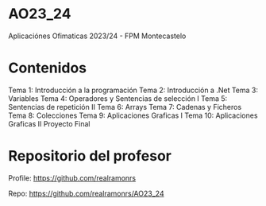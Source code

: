 # AO23_24
Aplicaciónes Ofimaticas 2023/24 - FPM Montecastelo

# Contenidos

Tema 1: Introducción a la programación
Tema 2: Introducción a .Net
Tema 3: Variables
Tema 4: Operadores y Sentencias de selección I
Tema 5: Sentencias de repetición II
Tema 6: Arrays
Tema 7: Cadenas y Ficheros
Tema 8: Colecciones
Tema 9: Aplicaciones Graficas I
Tema 10: Aplicaciones Graficas II
Proyecto Final


# Repositorio del profesor

Profile: https://github.com/realramonrs

Repo: https://github.com/realramonrs/AO23_24

